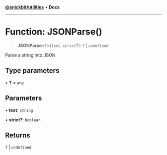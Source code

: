 [**@snickbit/utilities**](../README.md) • **Docs**

***

# Function: JSONParse()

> **JSONParse**\<`T`\>(`text`, `strict`?): `T` \| `undefined`

Parse a string into JSON

## Type parameters

• **T** = `any`

## Parameters

• **text**: `string`

• **strict?**: `boolean`

## Returns

`T` \| `undefined`
